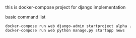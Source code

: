 this is docker-compose project for django implementation

basic command list
```
docker-compose run web django-admin startproject alpha .
docker-compose run web python manage.py startapp news
```
